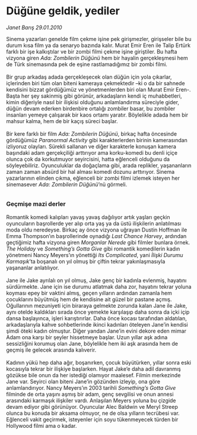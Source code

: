 # Düğüne geldik, yediler

*Janet Barış 29.01.2010*

<div class="taraf_structure_2col_1zq">
<div class="margen_n">



 <p>Sinema yazarları genelde film çekme işine pek girişmezler, girişseler bile bu durum kısa film ya da senaryo bazında kalır. Murat Emir Eren ile Talip Ertürk farklı bir işe kalkıştılar ve bir zombi filmi çekme işine giriştiler. Bu hafta vizyona giren <i>Ada: Zombilerin Düğünü</i> hem bir hayalin gerçekleşmesi hem de Türk sinemasında pek de eşine rastlamadığımız bir zombi filmi. <br/><br/>Bir grup arkadaş adada gerçekleşecek olan düğün için yola çıkarlar, içlerinden biri tüm olan biteni kameraya çekmektedir –ki o da bir sahnede kendisini bizzat gördüğümüz ve yönetmenlerden biri olan Murat Emir Eren-. Başta her şey sakinmiş gibi görünür, arkadaşların kendi iç muhabbetleri, kimin diğeriyle nasıl bir ilişkisi olduğunu anlamlandırma süreciyle gider, düğün devam ederken birdenbire ortalığı zombiler basar, bu zombiler insanları yemeye çalışarak bir kaos ortamı yaratır. Böylelikle adada hem bir mahsur kalma, hem de bir kaçış süreci başlar. <br/><br/>Bir kere farklı bir film <i>Ada: Zombilerin Düğünü</i>, birkaç hafta öncesinde gördüğümüz <i>Paranormal Activity</i> gibi karakterlerden birinin kamerasından izliyoruz olayları. Sürekli sallanan ve diğer karakterle konuşan kamera başındaki adam gerçekçiliği arttırıyor ama korku-komedi bu denli içiçe olunca çok da korkutmuyor seyircisini, hatta eğlenceli olduğunu da söyleyebiliriz. Oyunculuklar da doğaçlama gibi, arada replikler, yaşananların zaman zaman absürd bir hal alması komedi dozunu arttırıyor. Sinema yazarlarının elinden çıkma, eğlenceli bir zombi filmi izlemek isteyen her sinemasever <i>Ada: Zombilerin Düğünü</i>’nü görmeli.<b> <br/><br/><br/><font size="3">Geçmişe mazi derler</font></b> <br/><br/>Romantik komedi kalıpları yavaş yavaş dağılıyor artık yaşları geçkin oyuncuların başrollerde yer alıp orta yaş ya da üstü ilişkilerin anlatılması moda oldu neredeyse. Birkaç ay önce vizyona uğrayan Dustin Hoffman ile Emma Thompson’ın başrollerinde oynadığı <i>Last Chance Harvey</i>, ardından geçtiğimiz hafta vizyona giren <i>Morganlar Nerede</i> gibi filmler bunlara örnek. <i>The Holiday</i> ve <i>Something’s Gotta Give</i> gibi romantik komedilerin kadın yönetmeni Nancy Meyers’ın yönettiği <i>Its Complicated</i>, yani <i>İlişki Durumu Karmaşık</i>’ta boşanalı on yıl olmuş bir çiftin tekrar yakınlaşmasıyla yaşananlar anlatılıyor. <br/><br/>Jane ile Jake ayrılalı on yıl olmuş, Jake genç bir kadınla evlenmiş, hayatını sürdürmekte. Jane için ise durumu atlatmak daha zor, hayatını tekrar yoluna koyması epey bir vaktini almış, geçen yılların ardından zamanla hem çocuklarını büyütmüş hem de kendisine ait güzel bir pastane açmış. Oğullarının mezuniyeti için biraraya gelmekte zorunda kalan Jane ile Jake, aynı otelde kaldıkları sırada önce yemekte karşılaşıp daha sonra da içki içip dansa başlayınca, işleri karıştırırlar. Daha önce kocası tarafından aldatılan, arkadaşlarıyla kahve sohbetlerinde ikinci kadınları öteleyen Jane’in kendisi şimdi öteki kadın olmuştur. Diğer yandan Jane’in evini dekore eden mimar Adam ona karşı bir şeyler hissetmeye başlar. Uzun yıllar aşk adına sessizliğini korumuş olan Jane, böylelikle hem iki aşk arasında hem de geçmiş ile gelecek arasında kalıverir. <br/><br/>Kadının yükü hep daha ağır, boşanırken, çocuk büyütürken, yıllar sonra eski kocasıyla tekrar bir ilişkiye başlarken. Hayat Jake’e daha adil davranmış gözükse bile onun da her istediği olamıyor maalesef. Filmin merkezinde Jane var. Seyirci olan biteni Jane’in gözünden izleyip, ona göre anlamlandırıyor. Nancy Meyers’ın 2003 tarihli <i>Something’s Gotta Give</i> filminde de orta yaşını aşmış bir adam, genç sevgilisi ve onun annesi arasındaki karmaşık ilişkiler vardı. Anlaşılan Meyers yoluna bu çizgide devam ediyor gibi görünüyor. Oyuncular Alec Baldwin ve Meryl Streep olunca bu konuda bir aksama olmuyor, ne de olsa yılların tecrübesi var. Eğlenceli vakit geçirmek, isteyenler için soyu tükenmeyecek türden bir Hollywood filmi ama o kadar.</p>
<br/>
<br/>
<br/>



<br/>


<div id="taraf_not">
</div>

</div>


</div>
